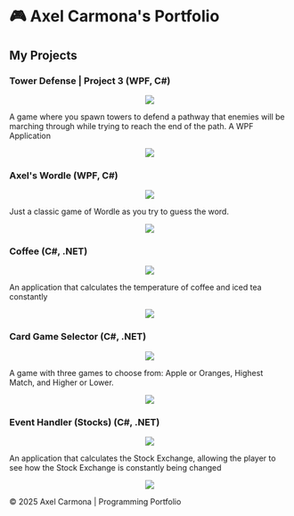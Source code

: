 <body>
    <div class="container">
        <h1>🎮 Axel Carmona's Portfolio </h1>
        <h2>My Projects</h2>
        <div class="project-card">
            <h3> Tower Defense | Project 3 (WPF, C#)</h3>
            <p align="center"><img src="https://github.com/CrazyPhrog/AxelCarmona.github.io/blob/main/TowerDefense.png"></p>
            <p>A game where you spawn towers to defend a pathway that enemies will be marching through while trying to reach the end of the path. A WPF Application</p>
            <p align="center"><img src="https://github.com/CrazyPhrog/AxelCarmona.github.io/blob/main/ClassDiagramTower.png"></p>
        </div>
        <div class="project-card">
            <h3> Axel's Wordle (WPF, C#)</h3>
            <p align="center"><img src="https://github.com/CrazyPhrog/AxelCarmona.github.io/blob/main/Wordle.png"></p>
            <p>Just a classic game of Wordle as you try to guess the word.</p>
            <p align="center"><img src="https://github.com/CrazyPhrog/AxelCarmona.github.io/blob/main/ClassDiagramWordle.png"></p>
        </div>
        <div class="project-card">
            <h3> Coffee (C#, .NET)</h3>
            <p align="center"><img src="https://github.com/CrazyPhrog/AxelCarmona.github.io/blob/main/Coffee.png"></p>
            <p>An application that calculates the temperature of coffee and iced tea constantly </p>
            <p align="center"><img src="https://github.com/CrazyPhrog/AxelCarmona.github.io/blob/main/CoffeeDiagram.png"></p>
        </div>
           <div class="project-card">
            <h3> Card Game Selector (C#, .NET)</h3>
            <p align="center"><img src="https://github.com/CrazyPhrog/AxelCarmona.github.io/blob/main/CardGameSelector.png"></p>
            <p>A game with three games to choose from: Apple or Oranges, Highest Match, and Higher or Lower.</p>
            <p align="center"><img src="https://github.com/CrazyPhrog/AxelCarmona.github.io/blob/main/Card%20Game%20Selector%20Diagram.png"></p>
        </div>
           <div class="project-card">
            <h3> Event Handler (Stocks) (C#, .NET)</h3>
            <p align="center"><img src="https://github.com/CrazyPhrog/AxelCarmona.github.io/blob/main/Stocks.png"></p>
            <p>An application that calculates the Stock Exchange, allowing the player to see how the Stock Exchange is constantly being changed </p>
            <p align="center"><img src="https://github.com/CrazyPhrog/AxelCarmona.github.io/blob/main/StocksDiagram.png"></p>
        </div>
        <footer>
            © 2025 Axel Carmona | Programming Portfolio
        </footer>
    </div>
</body>

